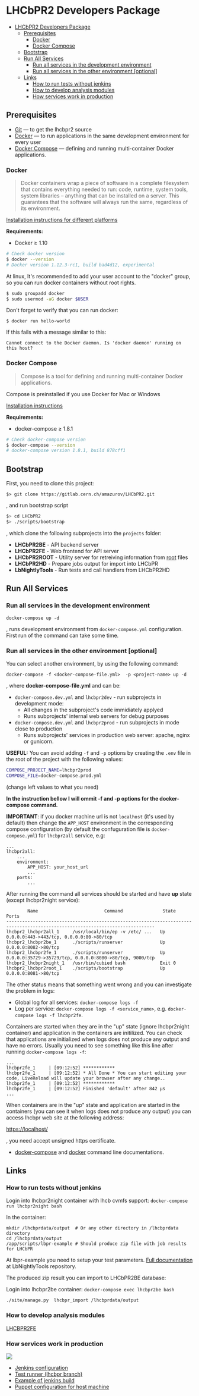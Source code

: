 # LHCbPR2 Developers Package

<!-- TOC -->

- [LHCbPR2 Developers Package](#lhcbpr2-developers-package)
    - [Prerequisites](#prerequisites)
        - [Docker](#docker)
        - [Docker Compose](#docker-compose)
    - [Bootstrap](#bootstrap)
    - [Run All Services](#run-all-services)
        - [Run all services in the development environment](#run-all-services-in-the-development-environment)
        - [Run all services in the other environment [optional]](#run-all-services-in-the-other-environment-optional)
    - [Links](#links)
        - [How to run tests without jenkins](#how-to-run-tests-without-jenkins)
        - [How to develop analysis modules](#how-to-develop-analysis-modules)
        - [How services work in production](#how-services-work-in-production)

<!-- /TOC -->

## Prerequisites

* [Git](https://git-scm.com/book/en/v2/Getting-Started-Installing-Git) — to get the lhcbpr2 source
* [Docker](#docker) — to run applications in the same development environment for every user
* [Docker Compose](#docker-compose) — defining and running multi-container Docker applications.


### Docker

> Docker containers wrap a piece of software in a complete filesystem that
> contains everything needed to run: code, runtime, system tools, system
> libraries – anything that can be installed on a server.
> This guarantees that the software will always run the same,
> regardless of its environment.

[Installation instructions for different platforms](https://docker.github.io/engine/installation/)

**Requirements:**
* Docker ≥ 1.10

```sh
# Check docker version
$ docker --version
# Docker version 1.12.3-rc1, build bad4d12, experimental 
```

At linux, It's recommended to add your  user account to the "docker" group, so you can run
docker containers without root rights.

```sh
$ sudo groupadd docker
$ sudo usermod -aG docker $USER
```

Don't forget to verify that you can run docker:
```
$ docker run hello-world
```
If this fails with a message similar to this:
```
Cannot connect to the Docker daemon. Is 'docker daemon' running on this host?
```

### Docker Compose

> Compose is a tool for defining and running multi-container Docker applications.

Compose is preinstalled if you use Docker for Mac or Windows

[Installation instructions](https://docs.docker.com/compose/install/)

**Requirements:**
* docker-compose ≥ 1.8.1


```sh
# Check docker-compose version
$ docker-compose --version
# docker-compose version 1.8.1, build 878cff1
```

## Bootstrap

First, you need to clone this project:

`$> git clone https://gitlab.cern.ch/amazurov/LHCbPR2.git`

, and run bootstrap script

```sh
$> cd LHCbPR2
$> ./scripts/bootstrap
```

, which clone the following subprojects into the `projects` folder:

*  **LHCbPR2BE** - API backend server
*  **LHCbPR2FE** - Web frontend for API server
*  **LHCbPR2ROOT** - Utility server for retreiving information from [root](root.cern.ch) files
*  **LHCbPR2HD** - Prepare jobs output for import into LHCbPR
*  **LbNightlyTools** - Run tests and call handlers from LHCbPR2HD


## Run All Services

### Run all services in the development environment

`docker-compose up -d` 

, runs development environment from `docker-compose.yml` configuration. First run of the command
can take some time.

### Run all services in the other environment [optional]
You can select another environment, by using the following command:

`docker-compose -f <docker-compose-file.yml>  -p <project-name> up -d`

, where **docker-compose-file.yml** and <project-name> can be:

* `docker-compose.dev.yml` and `lhcbpr2dev` - run subprojects in development mode:
    - All changes in the subproject's code immidiately applyed
    - Runs subprojects' internal web servers for debug purposes
* `docker-compose.dev.yml` and `lhcbpr2prod` - run subprojects in mode close to production
    - Runs subprojects' services in production web server: apache, nginx or gunicorn.

**USEFUL:** You can avoid adding `-f` and `-p` options by creating the `.env` file in the root of the project with the following values:
```sh
COMPOSE_PROJECT_NAME=lhcbpr2prod
COMPOSE_FILE=docker-compose.prod.yml
```
(change left values to what you need)

**In the instruction bellow I will ommit -f and -p options for the docker-compose command.**

**IMPORTANT**: if you docker machine url is not `localhost` (it's used by default) then change the `APP_HOST` environment
in the corresponding compose configuration (by default the confuguration file is `docker-compose.yml`) for `lhcbpr2all` service, e.g:
```
...
lhcbpr2all:
    ...
    environment:
        APP_HOST: your_host_url
        ...
    ports:
        ...
```

After running the command all services should be started and have  **up** state (except lhcbpr2night service):

```
        Name                         Command               State                             Ports
------------------------------------------------------------------------------------------------------------------------------
lhcbpr2_lhcbpr2all_1     /usr/local/bin/ep -v /etc/ ...   Up       0.0.0.0:443->443/tcp, 0.0.0.0:80->80/tcp
lhcbpr2_lhcbpr2be_1      ./scripts/runserver              Up       0.0.0.0:8082->80/tcp
lhcbpr2_lhcbpr2fe_1      ./scripts/runserver              Up       0.0.0.0:35729->35729/tcp, 0.0.0.0:8080->80/tcp, 9000/tcp
lhcbpr2_lhcbpr2night_1   /usr/bin/cubied bash             Exit 0
lhcbpr2_lhcbpr2root_1    ./scripts/bootstrap              Up       0.0.0.0:8081->80/tcp
```

The other status means that something went wrong and you can investigate the problem in logs:
* Global log for all services: `docker-compose logs -f`
* Log per service: `docker-compose logs -f <service_name>`, e.g.  `docker-compose logs -f lhcbpr2fe`.


Containers are started when they are in the "up" state (ignore lhcbpr2night container) and application in 
the containers are initilized. You can check that applications are initialized when logs does not produce
any output and have no errors. Usually you need to see  something like this line after running `docker-compose logs -f`:

```
...
lhcbpr2fe_1     | [09:12:52] ************
lhcbpr2fe_1     | [09:12:52] * All Done * You can start editing your code, LiveReload will update your browser after any change..
lhcbpr2fe_1     | [09:12:52] ************
lhcbpr2fe_1     | [09:12:52] Finished 'default' after 842 μs
...
```

When containers are in the "up" state and application are started in the containers (you can see it when logs does not produce
any output) you can access lhcbpr web site at the following address:

[https://localhost/]()

, you need accept unsigned https certificate.


* [docker-compose](https://docs.docker.com/compose/) and [docker](https://docs.docker.com/engine/reference/commandline/cli/) command line documentations.

## Links

### How to run tests without jenkins

Login into lhcbpr2night container with lhcb cvmfs support:
`docker-compose run lhcbpr2night bash`

In the container:
```
mkdir /lhcbprdata/output  # Or any other directory in /lhcbprdata directory
cd /lhcbprdata/output
/app/scripts/lbpr-example # Should produce zip file with job results for LHCbPR
```

At lbpr-example you need to setup your test parameters. [Full documentation](https://gitlab.cern.ch/lhcb-core/LbNightlyTools/blob/lhcbpr2/LHCbPR2.md) at LbNightlyTools repository.

The produced zip result you can import to LHCbPR2BE database:

Login into lhcbpr2be container: `docker-compose exec lhcbpr2be bash`
```
./site/manage.py  lhcbpr_import /lhcbprdata/output
```


### How to develop analysis modules

[LHCBPR2FE](https://gitlab.cern.ch/lhcb-core/LHCbPR2FE)


### How services work in production


![](media/jenkins.png)

* [Jenkins configuration](https://gitlab.cern.ch/lhcb-core/LHCbNightlyConf/blob/master/test_schedule2.xml)
* [Test runner (lhcbpr branch)](https://gitlab.cern.ch/lhcb-core/LbNightlyTools/blob/master/jenkins/testrunners/lhcbpr2.sh)
* [Example of jenkins build](https://lhcb-jenkins.cern.ch/jenkins/job/periodic-slot-tests-poll2/lastBuild/console)
* [Puppet configuration for host machine](https://gitlab.cern.ch/ai/it-puppet-hostgroup-volhcb/blob/qa/code/manifests/lhcbpr.pp)



